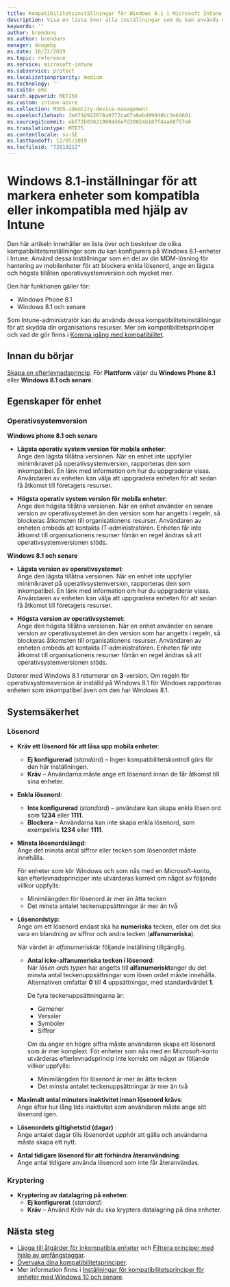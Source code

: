 ```yaml
---
title: Kompatibilitetsinställningar för Windows 8.1 i Microsoft Intune – Azure | Microsoft Docs
description: Visa en lista över alla inställningar som du kan använda när du konfigurerar kompatibilitet för Windows 8.1- och Windows Phone 8.1-enheter i Microsoft Intune. Kontrollera kompatibiliteten med den lägsta och högsta operativsystemversionen, ange begränsningar och längd för lösenord, aktivera kryptering för datalagring och mycket mer.
keywords: ''
author: brenduns
ms.author: brenduns
manager: dougeby
ms.date: 10/22/2019
ms.topic: reference
ms.service: microsoft-intune
ms.subservice: protect
ms.localizationpriority: medium
ms.technology: ''
ms.suite: ems
search.appverid: MET150
ms.custom: intune-azure
ms.collection: M365-identity-device-management
ms.openlocfilehash: 3e074d922078a9772ca67a6ebd99948bc3e64601
ms.sourcegitcommit: ebf72b038219904d6e7d20024b107f4aa68f57e6
ms.translationtype: MTE75
ms.contentlocale: sv-SE
ms.lasthandoff: 12/05/2019
ms.locfileid: "72813212"
---
```

# <a name="windows-81-settings-to-mark-devices-as-compliant-or-not-compliant-using-intune"></a>Windows 8.1-inställningar för att markera enheter som kompatibla eller inkompatibla med hjälp av Intune

Den här artikeln innehåller en lista över och beskriver de olika kompatibilitetsinställningar som du kan konfigurera på Windows 8.1-enheter i Intune. Använd dessa inställningar som en del av din MDM-lösning för hantering av mobilenheter för att blockera enkla lösenord, ange en lägsta och högsta tillåten operativsystemversion och mycket mer.

Den här funktionen gäller för:

- Windows Phone 8.1
- Windows 8.1 och senare

Som Intune-administratör kan du använda dessa kompatibilitetsinställningar för att skydda din organisations resurser. Mer om kompatibilitetsprinciper och vad de gör finns i [Komma igång med kompatibilitet](device-compliance-get-started.md).

## <a name="before-you-begin"></a>Innan du börjar

[Skapa en efterlevnadsprincip](create-compliance-policy.md#create-the-policy). För **Plattform** väljer du **Windows Phone 8.1** eller **Windows 8.1 och senare**.

## <a name="device-properties"></a>Egenskaper för enhet

### <a name="operating-system-version"></a>Operativsystemversion

**Windows phone 8.1 och senare**
- **Lägsta operativ system version för mobila enheter**:  
  Ange den lägsta tillåtna versionen. När en enhet inte uppfyller minimikravet på operativsystemversion, rapporteras den som inkompatibel. En länk med information om hur du uppgraderar visas. Användaren av enheten kan välja att uppgradera enheten för att sedan få åtkomst till företagets resurser.

- **Högsta operativ system version för mobila enheter**:  
  Ange den högsta tillåtna versionen. När en enhet använder en senare version av operativsystemet än den version som har angetts i regeln, så blockeras åtkomsten till organisationens resurser. Användaren av enheten ombeds att kontakta IT-administratören. Enheten får inte åtkomst till organisationens resurser förrän en regel ändras så att operativsystemversionen stöds.

**Windows 8.1 och senare**
- **Lägsta version av operativsystemet**:  
  Ange den lägsta tillåtna versionen. När en enhet inte uppfyller minimikravet på operativsystemversion, rapporteras den som inkompatibel. En länk med information om hur du uppgraderar visas. Användaren av enheten kan välja att uppgradera enheten för att sedan få åtkomst till företagets resurser.

- **Högsta version av operativsystemet**:  
  Ange den högsta tillåtna versionen. När en enhet använder en senare version av operativsystemet än den version som har angetts i regeln, så blockeras åtkomsten till organisationens resurser. Användaren av enheten ombeds att kontakta IT-administratören. Enheten får inte åtkomst till organisationens resurser förrän en regel ändras så att operativsystemversionen stöds.

Datorer med Windows 8.1 returnerar en **3**-version. Om regeln för operativsystemsversion är inställd på Windows 8.1 för Windows rapporteras enheten som inkompatibel även om den har Windows 8.1.

## <a name="system-security"></a>Systemsäkerhet

### <a name="password"></a>Lösenord

- **Kräv ett lösenord för att låsa upp mobila enheter**:  
  - **Ej konfigurerad** (*standard*) – Ingen kompatibilitetskontroll görs för den här inställningen.
  - **Kräv** – Användarna måste ange ett lösenord innan de får åtkomst till sina enheter.

- **Enkla lösenord**:  
  - **Inte konfigurerad** (*standard*) – användare kan skapa enkla lösen ord som **1234** eller **1111**.
  - **Blockera** – Användarna kan inte skapa enkla lösenord, som exempelvis **1234** eller **1111**.  

- **Minsta lösenordslängd**:  
  Ange det minsta antal siffror eller tecken som lösenordet måste innehålla.

  För enheter som kör Windows och som nås med en Microsoft-konto, kan efterlevnadsprinciper inte utvärderas korrekt om något av följande villkor uppfylls:  
  - Minimilängden för lösenord är mer än åtta tecken
  - Det minsta antalet teckenuppsättningar är mer än två

- **Lösenordstyp**:  
  Ange om ett lösenord endast ska ha **numeriska** tecken, eller om det ska vara en blandning av siffror och andra tecken (**alfanumeriska**).

  När värdet är *alfanumeriskt*är följande inställning tillgänglig.  

  - **Antal icke-alfanumeriska tecken i lösenord**:  
    När *lösen ords typen* har angetts till **alfanumeriskt**anger du det minsta antal teckenuppsättningar som lösen ordet måste innehålla. Alternativen omfattar **0** till **4** uppsättningar, med standardvärdet **1**.
    
    De fyra teckenuppsättningarna är:
    - Gemener
    - Versaler
    - Symboler
    - Siffror

    Om du anger en högre siffra måste användaren skapa ett lösenord som är mer komplext. För enheter som nås med en Microsoft-konto utvärderas efterlevnadsprincip inte korrekt om något av följande villkor uppfylls:

    - Minimilängden för lösenord är mer än åtta tecken
    - Det minsta antalet teckenuppsättningar är mer än två

- **Maximalt antal minuters inaktivitet innan lösenord krävs**:  
  Ange efter hur lång tids inaktivitet som användaren måste ange sitt lösenord igen.

- **Lösenordets giltighetstid (dagar)** :  
  Ange antalet dagar tills lösenordet upphör att gälla och användarna måste skapa ett nytt.

- **Antal tidigare lösenord för att förhindra återanvändning**:  
  Ange antal tidigare använda lösenord som inte får återanvändas.

### <a name="encryption"></a>Kryptering

- **Kryptering av datalagring på enheten**:  
  - **Ej konfigurerat** (*standard*)
  - **Kräv** – Använd *Kräv* när du ska kryptera datalagring på dina enheter.


<!-- not on phone   
- **Require encryption on mobile device**: **Require** the device to be encrypted to connect to data storage resources.
--> 

## <a name="next-steps"></a>Nästa steg

- [Lägga till åtgärder för inkompatibla enheter](actions-for-noncompliance.md) och [Filtrera principer med hjälp av omfångstaggar](../fundamentals/scope-tags.md).
- [Övervaka dina kompatibilitetsprinciper](compliance-policy-monitor.md).
- Mer information finns i [Inställningar för kompatibilitetsprinciper för enheter med Windows 10 och senare](compliance-policy-create-windows.md).